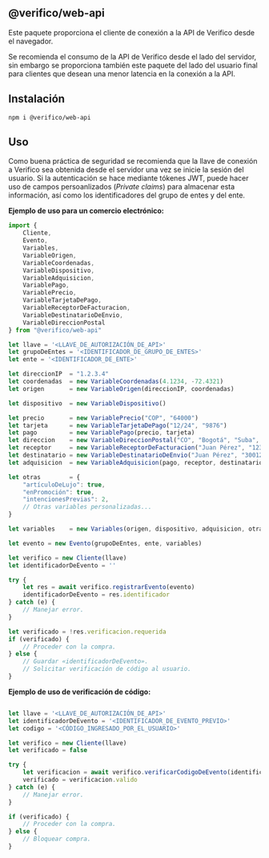 ## @verifico/web-api

Este paquete proporciona el cliente de conexión a la API de Verifico desde el navegador.

Se recomienda el consumo de la API de Verifico desde el lado del servidor, sin embargo se proporciona también este paquete del lado del usuario final para clientes que desean una menor latencia en la conexión a la API.

## Instalación

`npm i @verifico/web-api`

## Uso

Como buena práctica de seguridad se recomienda que la llave de conexión a Verifico sea obtenida desde el servidor una vez se inicie la sesión del usuario. Si la autenticación se hace mediante tókenes JWT, puede hacer uso de campos persoanlizados (*Private claims*) para almacenar esta información, así como los identificadores del grupo de entes y del ente.

**Ejemplo de uso para un comercio electrónico:**

```js
import {
	Cliente,
	Evento,
	Variables,
	VariableOrigen,
	VariableCoordenadas,
	VariableDispositivo,
	VariableAdquisicion,
	VariablePago,
	VariablePrecio,
	VariableTarjetaDePago,
	VariableReceptorDeFacturacion,
	VariableDestinatarioDeEnvio,
	VariableDireccionPostal
} from "@verifico/web-api"

let llave = '<LLAVE_DE_AUTORIZACIÓN_DE_API>'
let grupoDeEntes = '<IDENTIFICADOR_DE_GRUPO_DE_ENTES>'
let ente = '<IDENTIFICADOR_DE_ENTE>'

let direccionIP  = "1.2.3.4"
let coordenadas  = new VariableCoordenadas(4.1234, -72.4321)
let origen       = new VariableOrigen(direccionIP, coordenadas)

let dispositivo  = new VariableDispositivo()

let precio       = new VariablePrecio("COP", "64000")
let tarjeta      = new VariableTarjetaDePago("12/24", "9876")
let pago         = new VariablePago(precio, tarjeta)
let direccion    = new VariableDireccionPostal("CO", "Bogotá", "Suba", "", "Calle 1 # 2-3")
let receptor     = new VariableReceptorDeFacturacion("Juan Pérez", "1234567890", "3001234567", "juan@ejemplo.co", direccion)
let destinatario = new VariableDestinatarioDeEnvio("Juan Pérez", "3001234567", "juan@ejemplo.co", direccion)
let adquisicion  = new VariableAdquisicion(pago, receptor, destinatario)

let otras        = {
	"artículoDeLujo": true,
	"enPromoción": true,
	"intencionesPrevias": 2,
	// Otras variables personalizadas...
}

let variables    = new Variables(origen, dispositivo, adquisicion, otras)

let evento = new Evento(grupoDeEntes, ente, variables)

let verifico = new Cliente(llave)
let identificadorDeEvento = ''

try {
	let res = await verifico.registrarEvento(evento)
	identificadorDeEvento = res.identificador
} catch (e) {
	// Manejar error.
}

let verificado = !res.verificacion.requerida
if (verificado) {
	// Proceder con la compra.
} else {
	// Guardar «identificadorDeEvento».
	// Solicitar verificación de código al usuario.
}

```


**Ejemplo de uso de verificación de código:**

```js

let llave = '<LLAVE_DE_AUTORIZACIÓN_DE_API>'
let identificadorDeEvento = '<IDENTIFICADOR_DE_EVENTO_PREVIO>'
let codigo = '<CÓDIGO_INGRESADO_POR_EL_USUARIO>'

let verifico = new Cliente(llave)
let verificado = false

try {
	let verificacion = await verifico.verificarCodigoDeEvento(identificadorDeEvento, codigo)
	verificado = verificacion.valido
} catch (e) {
	// Manejar error.
}

if (verificado) {
	// Proceder con la compra.
} else {
	// Bloquear compra.
}

```